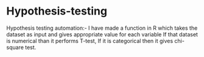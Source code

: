 # Hypothesis-testing
Hypothesis testing automation:- I have made a function in R which takes the dataset as input and gives appropriate value for each variable If that dataset is numerical than it performs T-test, If it is categorical then it gives chi-square test. 
